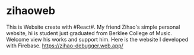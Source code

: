 # zihaoweb
This is Website create with #React#.
My friend Zihao's simple personal website, hi is student just graduated from Berklee College of Music. 
Welcome view his works and support him.
Here is the website I developed with Firebase. https://zihao-debugger.web.app/

